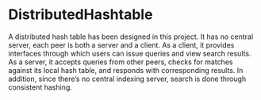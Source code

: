 # DistributedHashtable
A distributed hash table has been designed in this project. It has no central server, each peer is both a server and a client. As a client, it provides interfaces through which users can issue queries  and view search results. As a server, it accepts queries from other peers, checks for matches against its local  hash  table,  and  responds  with  corresponding  results.  In  addition,  since  there’s  no  central  indexing  server,  search is done through consistent hashing.

